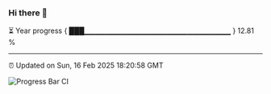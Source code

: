 ### Hi there 👋

⏳ Year progress { ███▁▁▁▁▁▁▁▁▁▁▁▁▁▁▁▁▁▁▁▁▁▁▁▁▁▁▁ } 12.81 %

---

⏰ Updated on Sun, 16 Feb 2025 18:20:58 GMT

![Progress Bar CI](https://github.com/liununu/liununu/workflows/Progress%20Bar%20CI/badge.svg)
